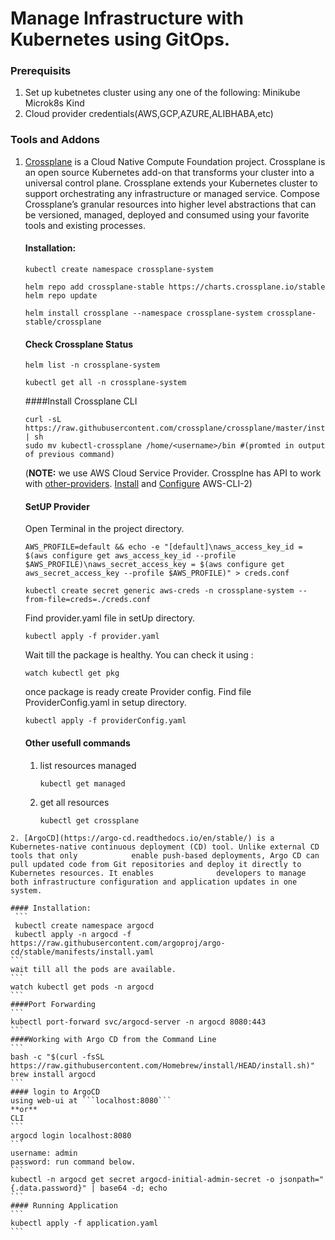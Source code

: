 # Manage Infrastructure with Kubernetes using GitOps.
### Prerequisits
  1. Set up kubetnetes cluster using any one of the following:
      Minikube
      Microk8s
      Kind
  2. Cloud provider credentials(AWS,GCP,AZURE,ALIBHABA,etc)

### Tools and Addons
  1. [Crossplane](https://crossplane.io/docs/v1.7/) is a Cloud Native Compute Foundation project. Crossplane is an open source Kubernetes add-on that            transforms your cluster into a universal control plane. Crossplane extends your Kubernetes cluster to support orchestrating any infrastructure or          managed service. Compose Crossplane’s granular resources into higher level abstractions that can be versioned, managed, deployed and consumed using        your favorite tools and existing processes.
  
     #### Installation:
     ```
     kubectl create namespace crossplane-system
     
     helm repo add crossplane-stable https://charts.crossplane.io/stable
     helm repo update

     helm install crossplane --namespace crossplane-system crossplane-stable/crossplane

     ```
     #### Check Crossplane Status
     ```
     helm list -n crossplane-system

     kubectl get all -n crossplane-system
     
     ```  
     ####Install Crossplane CLI
     ```
     curl -sL https://raw.githubusercontent.com/crossplane/crossplane/master/install.sh | sh
     sudo mv kubectl-crossplane /home/<username>/bin #(promted in output of previous command)
     ```
     (**NOTE:** we use AWS Cloud Service Provider. Crossplne has API to work with [other-providers](https://crossplane.io/docs/v1.7/api-docs/overview.html). [Install](https://docs.aws.amazon.com/cli/latest/userguide/getting-started-install.html) and [Configure](https://docs.aws.amazon.com/cli/latest/userguide/getting-started-install.html) AWS-CLI-2)
     
     #### SetUP Provider
     Open Terminal in the project directory.
     ```
     AWS_PROFILE=default && echo -e "[default]\naws_access_key_id = $(aws configure get aws_access_key_id --profile $AWS_PROFILE)\naws_secret_access_key = $(aws configure get aws_secret_access_key --profile $AWS_PROFILE)" > creds.conf
     
     kubectl create secret generic aws-creds -n crossplane-system --from-file=creds=./creds.conf
     ```
     Find provider.yaml file in setUp directory.
     ```
     kubectl apply -f provider.yaml
     ```   
     Wait till the package is healthy. You can check it using :
     ```
     watch kubectl get pkg
     ```
     once package is ready create Provider config. Find file ProviderConfig.yaml in setup directory.
     ```
     kubectl apply -f providerConfig.yaml
     ```
     
     #### Other usefull commands
     1. list resources managed
         ``` 
         kubectl get managed
         ```
     2. get all resources 
        ```
        kubectl get crossplane
        ``` 
     
     
    2. [ArgoCD](https://argo-cd.readthedocs.io/en/stable/) is a Kubernetes-native continuous deployment (CD) tool. Unlike external CD tools that only            enable push-based deployments, Argo CD can pull updated code from Git repositories and deploy it directly to Kubernetes resources. It enables              developers to manage both infrastructure configuration and application updates in one system.
    
    #### Installation:
     ```
     kubectl create namespace argocd
     kubectl apply -n argocd -f https://raw.githubusercontent.com/argoproj/argo-cd/stable/manifests/install.yaml
    ```
    wait till all the pods are available.
    ```
    watch kubectl get pods -n argocd
    ```
    ####Port Forwarding
    ```
    kubectl port-forward svc/argocd-server -n argocd 8080:443
    ```
    ####Working with Argo CD from the Command Line
    ```
    bash -c "$(curl -fsSL https://raw.githubusercontent.com/Homebrew/install/HEAD/install.sh)"
    brew install argocd
    ```
    #### login to ArgoCD
    using web-ui at ```localhost:8080```
    **or**
    CLI
    ```
    argocd login localhost:8080
    ```
    username: admin
    password: run command below.
    ```
    kubectl -n argocd get secret argocd-initial-admin-secret -o jsonpath="{.data.password}" | base64 -d; echo
    ```
    #### Running Application
    ```
    kubectl apply -f application.yaml
    ```
    
    
    
    
    
    
    
    
    
    
